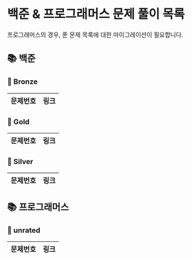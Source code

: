 # 
# 백준 & 프로그래머스 문제 풀이 목록
프로그래머스의 경우, 푼 문제 목록에 대한 마이그레이션이 필요합니다.
## 📚 백준
### 🚀 Bronze
| 문제번호 | 링크 |
| ----- | ----- |
### 🚀 Gold
| 문제번호 | 링크 |
| ----- | ----- |
### 🚀 Silver
| 문제번호 | 링크 |
| ----- | ----- |
## 📚 프로그래머스
### 🚀 unrated
| 문제번호 | 링크 |
| ----- | ----- |

